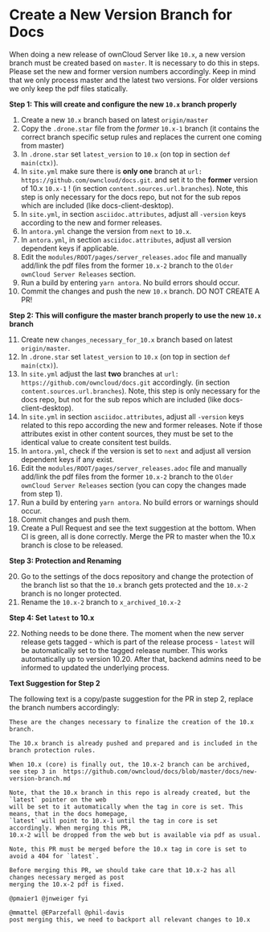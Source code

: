 # Create a New Version Branch for Docs

When doing a new release of ownCloud Server like `10.x`, a new version branch must be created based on `master`. It is necessary to do this in steps. Please set the new and former version numbers accordingly. Keep in mind that we only process master and the latest two versions. For older versions we only keep the pdf files statically.

**Step 1: This will create and configure the new `10.x` branch properly**

1.  Create a new `10.x` branch based on latest `origin/master`
2.  Copy the `.drone.star` file from the _former_ `10.x-1` branch
    (it contains the correct branch specific setup rules and replaces the current one coming from master)
3.  In `.drone.star` set `latest_version` to `10.x` (on top in section `def main(ctx)`).
4.  In `site.yml` make sure there is **only one** branch at `url: https://github.com/owncloud/docs.git`.
    and set it to the **former** version of 10.x `10.x-1` ! (in section `content.sources.url.branches`). Note, this step is only necessary for the docs repo, but not for the sub repos which are included (like docs-client-desktop).
5.  In `site.yml`, in section `asciidoc.attributes`, adjust all `-version` keys according to the new and former releases.
6.  In `antora.yml` change the version from `next` to `10.x`.
7.  In `antora.yml`, in section `asciidoc.attributes`, adjust all version dependent keys if applicable.
8.  Edit the `modules/ROOT/pages/server_releases.adoc` file and manually add/link the pdf files from the former `10.x-2` branch to the `Older ownCloud Server Releases` section.
9.  Run a build by entering `yarn antora`. No build errors should occur.
10. Commit the changes and push the new `10.x` branch. DO NOT CREATE A PR!

**Step 2: This will configure the master branch properly to use the new `10.x` branch**

11.  Create new `changes_necessary_for_10.x` branch based on latest `origin/master`.
12.  In `.drone.star` set `latest_version` to `10.x` (on top in section `def main(ctx)`).
13. In `site.yml` adjust the last **two** branches at `url: https://github.com/owncloud/docs.git` accordingly.
   (in section `content.sources.url.branches`). Note, this step is only necessary for the docs repo, but not for the sub repos which are included (like docs-client-desktop).
14. In `site.yml` in section `asciidoc.attributes`, adjust all `-version` keys related to this repo according the new and former releases. Note if those attributes exist in other content sources, they must be set to the identical value to create consitent test builds.
15. In `antora.yml`, check if the version is set to `next` and adjust all version dependent keys if any exist.
16. Edit the `modules/ROOT/pages/server_releases.adoc` file and manually add/link the pdf files from the former `10.x-2` branch to the `Older ownCloud Server Releases` section (you can copy the changes made from step 1).
17. Run a build by entering `yarn antora`. No build errors or warnings should occur.
18. Commit changes and push them.
19. Create a Pull Request and see the text suggestion at the bottom. When CI is green, all is done correctly. Merge the PR to master when the 10.x branch is close to be released.

**Step 3: Protection and Renaming**

20. Go to the settings of the docs repository and change the protection of the branch list so that
    the `10.x` branch gets protected and the `10.x-2` branch is no longer protected.
21. Rename the `10.x-2` branch to `x_archived_10.x-2`

**Step 4: Set `latest` to 10.x**

22. Nothing needs to be done there. The moment when the new server release gets tagged - which is part of the release process - `latest` will be automatically set to the tagged release number. This works automatically up to version 10.20. After that, backend admins need to be informed to updated the underlying process.

**Text Suggestion for Step 2**

The following text is a copy/paste suggestion for the PR in step 2, replace the branch numbers accordingly:
```
These are the changes necessary to finalize the creation of the 10.x branch.

The 10.x branch is already pushed and prepared and is included in the branch protection rules.

When 10.x (core) is finally out, the 10.x-2 branch can be archived,
see step 3 in  https://github.com/owncloud/docs/blob/master/docs/new-version-branch.md

Note, that the 10.x branch in this repo is already created, but the `latest` pointer on the web
will be set to it automatically when the tag in core is set. This means, that in the docs homepage,
`latest` will point to 10.x-1 until the tag in core is set accordingly. When merging this PR,
10.x-2 will be dropped from the web but is available via pdf as usual.

Note, this PR must be merged before the 10.x tag in core is set to avoid a 404 for `latest`.

Before merging this PR, we should take care that 10.x-2 has all changes necessary merged as post
merging the 10.x-2 pdf is fixed.

@pmaier1 @jnweiger fyi

@mmattel @EParzefall @phil-davis
post merging this, we need to backport all relevant changes to 10.x
```
